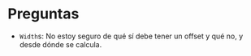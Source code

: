 # Preguntas

- `Width`s: No estoy seguro de qué sí debe tener un offset y qué no, y desde dónde se calcula.

